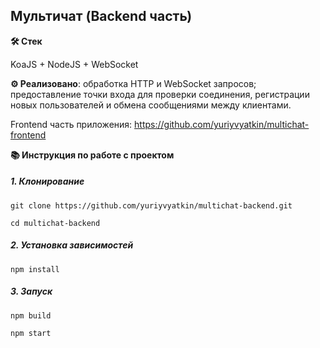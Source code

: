 ## Мультичат (Backend часть)

**🛠️ Стек**

KoaJS + NodeJS + WebSocket

**⚙️ Реализовано**: обработка HTTP и WebSocket запросов; предоставление точки входа для проверки соединения, регистрации новых пользователей и обмена сообщениями между клиентами.

Frontend часть приложения: https://github.com/yuriyvyatkin/multichat-frontend

**📚 Инструкция по работе с проектом**

##### 1. Клонирование

```
git clone https://github.com/yuriyvyatkin/multichat-backend.git
```

```
cd multichat-backend
```

##### 2. Установка зависимостей

```
npm install
```

##### 3. Запуск

```
npm build
```

```
npm start
```
